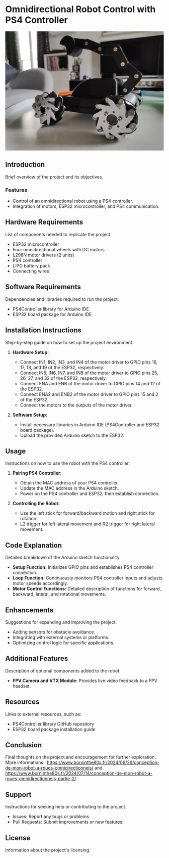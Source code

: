 # Omnidirectional Robot Control with PS4 Controller

![Robot](https://github.com/mike37510/OmnidirectionalRobot/blob/main/448396422_1244862013344547_5515443539340075409_n.jpg)

## Introduction
Brief overview of the project and its objectives.

### Features
- Control of an omnidirectional robot using a PS4 controller.
- Integration of motors, ESP32 microcontroller, and PS4 communication.

## Hardware Requirements
List of components needed to replicate the project.

- ESP32 microcontroller
- Four omnidirectional wheels with DC motors
- L298N motor drivers (2 units)
- PS4 controller
- LIPO battery pack
- Connecting wires

## Software Requirements
Dependencies and libraries required to run the project.

- PS4Controller library for Arduino IDE
- ESP32 board package for Arduino IDE

## Installation Instructions
Step-by-step guide on how to set up the project environment.

1. **Hardware Setup:**
   - Connect IN1, IN2, IN3, and IN4 of the motor driver to GPIO pins 16, 17, 18, and 19 of the ESP32, respectively.
   - Connect IN5, IN6, IN7, and IN8 of the motor driver to GPIO pins 25, 26, 27, and 32 of the ESP32, respectively.
   - Connect ENA and ENB of the motor driver to GPIO pins 14 and 12 of the ESP32.
   - Connect ENA2 and ENB2 of the motor driver to GPIO pins 15 and 2 of the ESP32.
   - Connect the motors to the outputs of the motor driver.

2. **Software Setup:**
   - Install necessary libraries in Arduino IDE (PS4Controller and ESP32 board package).
   - Upload the provided Arduino sketch to the ESP32.

## Usage
Instructions on how to use the robot with the PS4 controller.

1. **Pairing PS4 Controller:**
   - Obtain the MAC address of your PS4 controller.
   - Update the MAC address in the Arduino sketch.
   - Power on the PS4 controller and ESP32, then establish connection.

2. **Controlling the Robot:**
   - Use the left stick for forward/backward motion and right stick for rotation.
   - L2 trigger for left lateral movement and R2 trigger for right lateral movement.

## Code Explanation
Detailed breakdown of the Arduino sketch functionality.

- **Setup Function:** Initializes GPIO pins and establishes PS4 controller connection.
- **Loop Function:** Continuously monitors PS4 controller inputs and adjusts motor speeds accordingly.
- **Motor Control Functions:** Detailed description of functions for forward, backward, lateral, and rotational movements.

## Enhancements
Suggestions for expanding and improving the project.

- Adding sensors for obstacle avoidance.
- Integrating with external systems or platforms.
- Optimizing control logic for specific applications.

## Additional Features
Description of optional components added to the robot.

- **FPV Camera and VTX Module:** Provides live video feedback to a FPV headset.

## Resources
Links to external resources, such as:
- PS4Controller library GitHub repository
- ESP32 board package installation guide

## Conclusion
Final thoughts on the project and encouragement for further exploration.
More informations : https://www.borninthe80s.fr/2024/06/29/conception-de-mon-robot-a-roues-omnidirectionnels/ and https://www.borninthe80s.fr/2024/07/14/conception-de-mon-robot-a-roues-omnidirectionnels-partie-2/

## Support
Instructions for seeking help or contributing to the project.

- Issues: Report any bugs or problems.
- Pull Requests: Submit improvements or new features.

## License
Information about the project's licensing.
